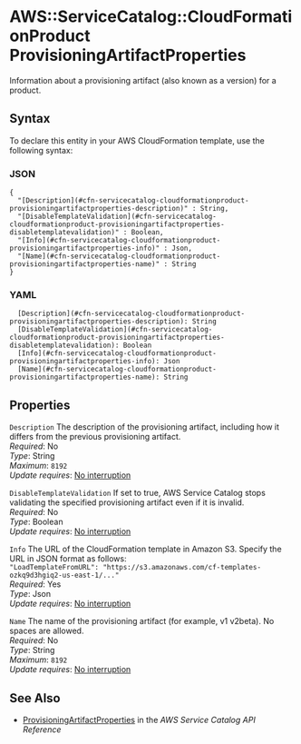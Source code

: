 # AWS::ServiceCatalog::CloudFormationProduct ProvisioningArtifactProperties<a name="aws-properties-servicecatalog-cloudformationproduct-provisioningartifactproperties"></a>

Information about a provisioning artifact \(also known as a version\) for a product\.

## Syntax<a name="aws-properties-servicecatalog-cloudformationproduct-provisioningartifactproperties-syntax"></a>

To declare this entity in your AWS CloudFormation template, use the following syntax:

### JSON<a name="aws-properties-servicecatalog-cloudformationproduct-provisioningartifactproperties-syntax.json"></a>

```
{
  "[Description](#cfn-servicecatalog-cloudformationproduct-provisioningartifactproperties-description)" : String,
  "[DisableTemplateValidation](#cfn-servicecatalog-cloudformationproduct-provisioningartifactproperties-disabletemplatevalidation)" : Boolean,
  "[Info](#cfn-servicecatalog-cloudformationproduct-provisioningartifactproperties-info)" : Json,
  "[Name](#cfn-servicecatalog-cloudformationproduct-provisioningartifactproperties-name)" : String
}
```

### YAML<a name="aws-properties-servicecatalog-cloudformationproduct-provisioningartifactproperties-syntax.yaml"></a>

```
  [Description](#cfn-servicecatalog-cloudformationproduct-provisioningartifactproperties-description): String
  [DisableTemplateValidation](#cfn-servicecatalog-cloudformationproduct-provisioningartifactproperties-disabletemplatevalidation): Boolean
  [Info](#cfn-servicecatalog-cloudformationproduct-provisioningartifactproperties-info): Json
  [Name](#cfn-servicecatalog-cloudformationproduct-provisioningartifactproperties-name): String
```

## Properties<a name="aws-properties-servicecatalog-cloudformationproduct-provisioningartifactproperties-properties"></a>

`Description`  <a name="cfn-servicecatalog-cloudformationproduct-provisioningartifactproperties-description"></a>
The description of the provisioning artifact, including how it differs from the previous provisioning artifact\.  
*Required*: No  
*Type*: String  
*Maximum*: `8192`  
*Update requires*: [No interruption](https://docs.aws.amazon.com/AWSCloudFormation/latest/UserGuide/using-cfn-updating-stacks-update-behaviors.html#update-no-interrupt)

`DisableTemplateValidation`  <a name="cfn-servicecatalog-cloudformationproduct-provisioningartifactproperties-disabletemplatevalidation"></a>
If set to true, AWS Service Catalog stops validating the specified provisioning artifact even if it is invalid\.  
*Required*: No  
*Type*: Boolean  
*Update requires*: [No interruption](https://docs.aws.amazon.com/AWSCloudFormation/latest/UserGuide/using-cfn-updating-stacks-update-behaviors.html#update-no-interrupt)

`Info`  <a name="cfn-servicecatalog-cloudformationproduct-provisioningartifactproperties-info"></a>
The URL of the CloudFormation template in Amazon S3\. Specify the URL in JSON format as follows:  
 `"LoadTemplateFromURL": "https://s3.amazonaws.com/cf-templates-ozkq9d3hgiq2-us-east-1/..."`   
*Required*: Yes  
*Type*: Json  
*Update requires*: [No interruption](https://docs.aws.amazon.com/AWSCloudFormation/latest/UserGuide/using-cfn-updating-stacks-update-behaviors.html#update-no-interrupt)

`Name`  <a name="cfn-servicecatalog-cloudformationproduct-provisioningartifactproperties-name"></a>
The name of the provisioning artifact \(for example, v1 v2beta\)\. No spaces are allowed\.  
*Required*: No  
*Type*: String  
*Maximum*: `8192`  
*Update requires*: [No interruption](https://docs.aws.amazon.com/AWSCloudFormation/latest/UserGuide/using-cfn-updating-stacks-update-behaviors.html#update-no-interrupt)

## See Also<a name="aws-properties-servicecatalog-cloudformationproduct-provisioningartifactproperties--seealso"></a>
+ [ProvisioningArtifactProperties](https://docs.aws.amazon.com/servicecatalog/latest/dg/API_ProvisioningArtifactProperties.html) in the *AWS Service Catalog API Reference*